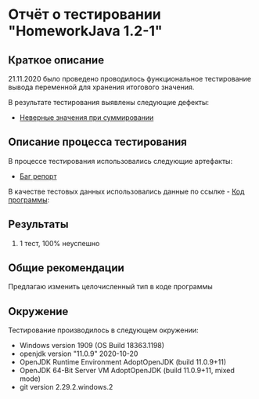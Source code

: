 # Отчёт о тестировании "HomeworkJava 1.2-1"

## Краткое описание
21.11.2020  было проведено проводилось функциональное тестирование вывода переменной для хранения итогового значения.

В результате тестирования выявлены следующие дефекты:

* [Неверные значения при суммировании](https://github.com/EgorovVladimirSpb/EgorovVladimirSpb-javahomework-1.2-1/issues/1)

## Описание процесса тестирования
В процессе тестирования использовались следующие артефакты:

* [Баг репорт](https://docs.google.com/spreadsheets/d/1luiAes5WwG6xvtw7gqQ408djToilFiR87Y7DaNsQwnI/edit#gid=0)

В качестве тестовых данных использовались данные по ссылке - 
[Код программы](https://github.com/EgorovVladimirSpb/EgorovVladimirSpb-javahomework-1.2-1/blob/main/HomeworkJava1.2-1.md):

## Результаты

1. 1 тест, 100% неуспешно

## Общие рекомендации

Предлагаю изменить целочисленный тип в коде программы

## Окружение

Тестирование производилось в следующем окружении:

* Windows version 1909 (OS Build 18363.1198)
* openjdk version "11.0.9" 2020-10-20
* OpenJDK Runtime Environment AdoptOpenJDK (build 11.0.9+11)
* OpenJDK 64-Bit Server VM AdoptOpenJDK (build 11.0.9+11, mixed mode)
* git version 2.29.2.windows.2
